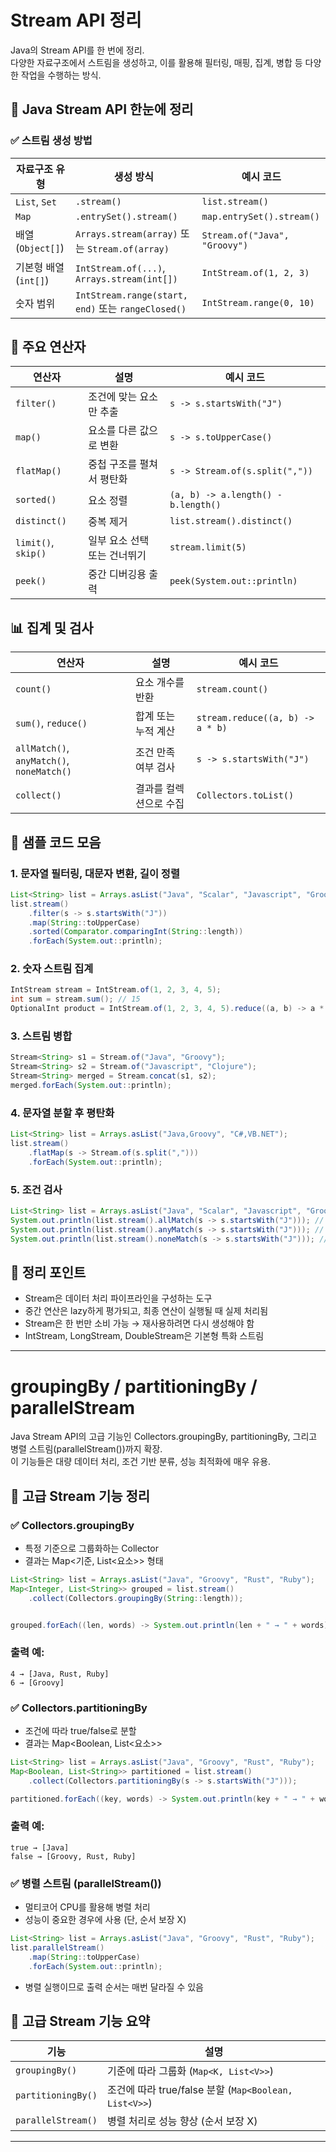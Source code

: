 # Stream API 정리
Java의 Stream API를 한 번에 정리.  
다양한 자료구조에서 스트림을 생성하고, 이를 활용해 필터링, 매핑, 집계, 병합 등 다양한 작업을 수행하는 방식.

## 🌊 Java Stream API 한눈에 정리
### ✅ 스트림 생성 방법

| 자료구조 유형              | 생성 방식                              | 예시 코드                         |
|---------------------------|----------------------------------------|-----------------------------------|
| `List`, `Set`             | `.stream()`                            | `list.stream()`                   |
| `Map`                     | `.entrySet().stream()`                 | `map.entrySet().stream()`         |
| 배열 (`Object[]`)         | `Arrays.stream(array)` 또는 `Stream.of(array)` | `Stream.of("Java", "Groovy")`     |
| 기본형 배열 (`int[]`)     | `IntStream.of(...)`, `Arrays.stream(int[])` | `IntStream.of(1, 2, 3)`           |
| 숫자 범위                 | `IntStream.range(start, end)` 또는 `rangeClosed()` | `IntStream.range(0, 10)`          |


## 🔧 주요 연산자

| 연산자           | 설명                           | 예시 코드                                |
|------------------|--------------------------------|-------------------------------------------|
| `filter()`       | 조건에 맞는 요소만 추출         | `s -> s.startsWith("J")`                  |
| `map()`          | 요소를 다른 값으로 변환         | `s -> s.toUpperCase()`                    |
| `flatMap()`      | 중첩 구조를 펼쳐서 평탄화       | `s -> Stream.of(s.split(","))`           |
| `sorted()`       | 요소 정렬                       | `(a, b) -> a.length() - b.length()`       |
| `distinct()`     | 중복 제거                       | `list.stream().distinct()`                |
| `limit()`, `skip()` | 일부 요소 선택 또는 건너뛰기 | `stream.limit(5)`                         |
| `peek()`         | 중간 디버깅용 출력              | `peek(System.out::println)`               |

## 📊 집계 및 검사

| 연산자                          | 설명                             | 예시 코드                                 |
|---------------------------------|----------------------------------|--------------------------------------------|
| `count()`                       | 요소 개수를 반환                 | `stream.count()`                           |
| `sum()`, `reduce()`             | 합계 또는 누적 계산              | `stream.reduce((a, b) -> a * b)`           |
| `allMatch()`, `anyMatch()`, `noneMatch()` | 조건 만족 여부 검사     | `s -> s.startsWith("J")`                   |
| `collect()`                     | 결과를 컬렉션으로 수집           | `Collectors.toList()`                      |


## 🧪 샘플 코드 모음
### 1. 문자열 필터링, 대문자 변환, 길이 정렬
```java
List<String> list = Arrays.asList("Java", "Scalar", "Javascript", "Groovy");
list.stream()
    .filter(s -> s.startsWith("J"))
    .map(String::toUpperCase)
    .sorted(Comparator.comparingInt(String::length))
    .forEach(System.out::println);
```


### 2. 숫자 스트림 집계
```java
IntStream stream = IntStream.of(1, 2, 3, 4, 5);
int sum = stream.sum(); // 15
OptionalInt product = IntStream.of(1, 2, 3, 4, 5).reduce((a, b) -> a * b); // 120
```


### 3. 스트림 병합
```java
Stream<String> s1 = Stream.of("Java", "Groovy");
Stream<String> s2 = Stream.of("Javascript", "Clojure");
Stream<String> merged = Stream.concat(s1, s2);
merged.forEach(System.out::println);
```


### 4. 문자열 분할 후 평탄화
```java
List<String> list = Arrays.asList("Java,Groovy", "C#,VB.NET");
list.stream()
    .flatMap(s -> Stream.of(s.split(",")))
    .forEach(System.out::println);
```


### 5. 조건 검사
```java
List<String> list = Arrays.asList("Java", "Scalar", "Javascript", "Groovy");
System.out.println(list.stream().allMatch(s -> s.startsWith("J"))); // false
System.out.println(list.stream().anyMatch(s -> s.startsWith("J"))); // true
System.out.println(list.stream().noneMatch(s -> s.startsWith("J"))); // false
```


## 🧠 정리 포인트
- Stream은 데이터 처리 파이프라인을 구성하는 도구
- 중간 연산은 lazy하게 평가되고, 최종 연산이 실행될 때 실제 처리됨
- Stream은 한 번만 소비 가능 → 재사용하려면 다시 생성해야 함
- IntStream, LongStream, DoubleStream은 기본형 특화 스트림

---
# groupingBy / partitioningBy / parallelStream
Java Stream API의 고급 기능인 Collectors.groupingBy, partitioningBy, 그리고 병렬 스트림(parallelStream())까지 확장.  
이 기능들은 대량 데이터 처리, 조건 기반 분류, 성능 최적화에 매우 유용.

## 🧠 고급 Stream 기능 정리
### ✅ Collectors.groupingBy
- 특정 기준으로 그룹화하는 Collector
- 결과는 Map<기준, List<요소>> 형태
```java
List<String> list = Arrays.asList("Java", "Groovy", "Rust", "Ruby");
Map<Integer, List<String>> grouped = list.stream()
    .collect(Collectors.groupingBy(String::length));


grouped.forEach((len, words) -> System.out.println(len + " → " + words));
```

### 출력 예:
```
4 → [Java, Rust, Ruby]
6 → [Groovy]
```

### ✅ Collectors.partitioningBy
- 조건에 따라 true/false로 분할
- 결과는 Map<Boolean, List<요소>>
```java
List<String> list = Arrays.asList("Java", "Groovy", "Rust", "Ruby");
Map<Boolean, List<String>> partitioned = list.stream()
    .collect(Collectors.partitioningBy(s -> s.startsWith("J")));

partitioned.forEach((key, words) -> System.out.println(key + " → " + words));
```

### 출력 예:
```
true → [Java]
false → [Groovy, Rust, Ruby]
```

### ✅ 병렬 스트림 (parallelStream())
- 멀티코어 CPU를 활용해 병렬 처리
- 성능이 중요한 경우에 사용 (단, 순서 보장 X)
```java
List<String> list = Arrays.asList("Java", "Groovy", "Rust", "Ruby");
list.parallelStream()
    .map(String::toUpperCase)
    .forEach(System.out::println);
```
- 병렬 실행이므로 출력 순서는 매번 달라질 수 있음


## 📌 고급 Stream 기능 요약

| 기능                     | 설명 |
|--------------------------|------|
| `groupingBy()`           | 기준에 따라 그룹화 (`Map<K, List<V>>`) |
| `partitioningBy()`       | 조건에 따라 true/false 분할 (`Map<Boolean, List<V>>`) |
| `parallelStream()`       | 병렬 처리로 성능 향상 (순서 보장 X) |

---



